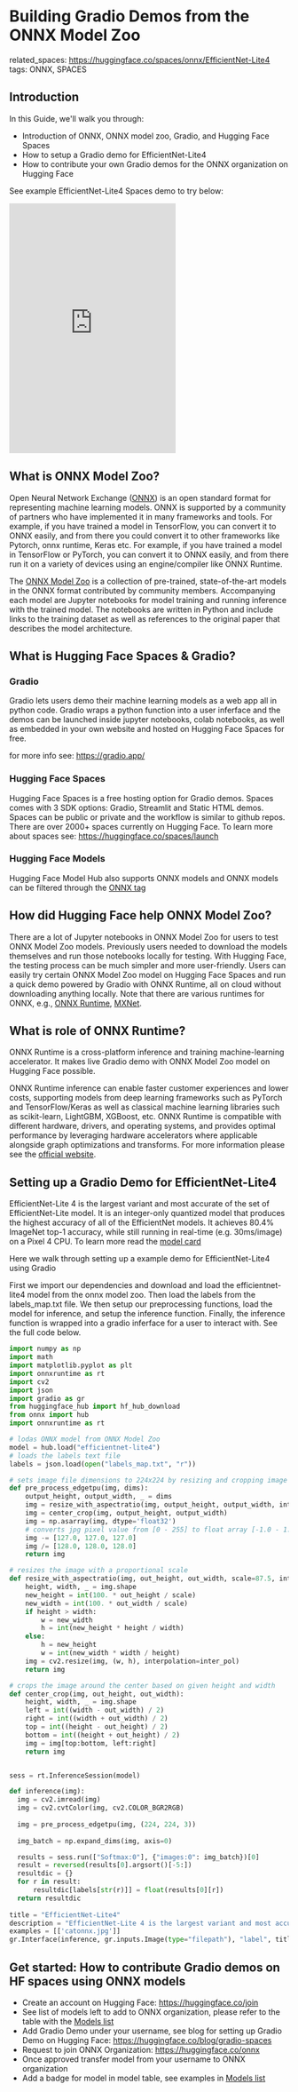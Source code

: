 
# Building Gradio Demos from the ONNX Model Zoo

related_spaces: https://huggingface.co/spaces/onnx/EfficientNet-Lite4
tags: ONNX, SPACES

## Introduction

In this Guide, we'll walk you through:

* Introduction of ONNX, ONNX model zoo, Gradio, and Hugging Face Spaces
* How to setup a Gradio demo for EfficientNet-Lite4
* How to contribute your own Gradio demos for the ONNX organization on Hugging Face

See example EfficientNet-Lite4 Spaces demo to try below:

<iframe src="https://hf.space/embed/onnx/EfficientNet-Lite4/+" frameBorder="0" height="450" title="Gradio app" class="container p-0 flex-grow space-iframe" allow="accelerometer; ambient-light-sensor; autoplay; battery; camera; document-domain; encrypted-media; fullscreen; geolocation; gyroscope; layout-animations; legacy-image-formats; magnetometer; microphone; midi; oversized-images; payment; picture-in-picture; publickey-credentials-get; sync-xhr; usb; vr ; wake-lock; xr-spatial-tracking" sandbox="allow-forms allow-modals allow-popups allow-popups-to-escape-sandbox allow-same-origin allow-scripts allow-downloads"></iframe>

## What is ONNX Model Zoo?
Open Neural Network Exchange ([ONNX](https://onnx.ai/)) is an open standard format for representing machine learning models. ONNX is supported by a community of partners who have implemented it in many frameworks and tools. For example, if you have trained a model in TensorFlow, you can convert it to ONNX easily, and from there you could convert it to other frameworks like Pytorch, onnx runtime, Keras etc. For example, if you have trained a model in TensorFlow or PyTorch, you can convert it to ONNX easily, and from there run it on a variety of devices using an engine/compiler like ONNX Runtime.

The [ONNX Model Zoo](https://github.com/onnx/models) is a collection of pre-trained, state-of-the-art models in the ONNX format contributed by community members. Accompanying each model are Jupyter notebooks for model training and running inference with the trained model. The notebooks are written in Python and include links to the training dataset as well as references to the original paper that describes the model architecture.


## What is Hugging Face Spaces & Gradio?

### Gradio

Gradio lets users demo their machine learning models as a web app all in python code. Gradio wraps a python function into a user inferface and the demos can be launched inside jupyter notebooks, colab notebooks, as well as embedded in your own website and hosted on Hugging Face Spaces for free.

for more info see: https://gradio.app/

### Hugging Face Spaces

Hugging Face Spaces is a free hosting option for Gradio demos. Spaces comes with 3 SDK options: Gradio, Streamlit and Static HTML demos. Spaces can be public or private and the workflow is similar to github repos. There are over 2000+ spaces currently on Hugging Face. To learn more about spaces see: https://huggingface.co/spaces/launch

### Hugging Face Models

Hugging Face Model Hub also supports ONNX models and ONNX models can be filtered through the [ONNX tag](https://huggingface.co/models?library=onnx&sort=downloads)

## How did Hugging Face help ONNX Model Zoo?
There are a lot of Jupyter notebooks in ONNX Model Zoo for users to test ONNX Model Zoo models. Previously users needed to download the models themselves and run those notebooks locally for testing. With Hugging Face, the testing process can be much simpler and more user-friendly. Users can easily try certain ONNX Model Zoo model on Hugging Face Spaces and run a quick demo powered by Gradio with ONNX Runtime, all on cloud without downloading anything locally. Note that there are various runtimes for ONNX, e.g., [ONNX Runtime](https://github.com/microsoft/onnxruntime), [MXNet](https://github.com/apache/incubator-mxnet).

## What is role of ONNX Runtime?
ONNX Runtime is a cross-platform inference and training machine-learning accelerator. It makes live Gradio demo with ONNX Model Zoo model on Hugging Face possible.

ONNX Runtime inference can enable faster customer experiences and lower costs, supporting models from deep learning frameworks such as PyTorch and TensorFlow/Keras as well as classical machine learning libraries such as scikit-learn, LightGBM, XGBoost, etc. ONNX Runtime is compatible with different hardware, drivers, and operating systems, and provides optimal performance by leveraging hardware accelerators where applicable alongside graph optimizations and transforms. For more information please see the [official website](https://onnxruntime.ai/).

## Setting up a Gradio Demo for EfficientNet-Lite4

EfficientNet-Lite 4 is the largest variant and most accurate of the set of EfficientNet-Lite model. It is an integer-only quantized model that produces the highest accuracy of all of the EfficientNet models. It achieves 80.4% ImageNet top-1 accuracy, while still running in real-time (e.g. 30ms/image) on a Pixel 4 CPU. To learn more read the [model card](https://github.com/onnx/models/tree/main/vision/classification/efficientnet-lite4)

Here we walk through setting up a example demo for EfficientNet-Lite4 using Gradio

First we import our dependencies and download and load the efficientnet-lite4 model from the onnx model zoo. Then load the labels from the labels_map.txt file. We then setup our preprocessing functions, load the model for inference, and setup the inference function. Finally, the inference function is wrapped into a gradio inferface for a user to interact with. See the full code below.


```python 
import numpy as np
import math
import matplotlib.pyplot as plt
import onnxruntime as rt
import cv2
import json
import gradio as gr
from huggingface_hub import hf_hub_download
from onnx import hub
import onnxruntime as rt

# lodas ONNX model from ONNX Model Zoo
model = hub.load("efficientnet-lite4")
# loads the labels text file
labels = json.load(open("labels_map.txt", "r"))

# sets image file dimensions to 224x224 by resizing and cropping image from center
def pre_process_edgetpu(img, dims):
    output_height, output_width, _ = dims
    img = resize_with_aspectratio(img, output_height, output_width, inter_pol=cv2.INTER_LINEAR)
    img = center_crop(img, output_height, output_width)
    img = np.asarray(img, dtype='float32')
    # converts jpg pixel value from [0 - 255] to float array [-1.0 - 1.0]
    img -= [127.0, 127.0, 127.0]
    img /= [128.0, 128.0, 128.0]
    return img

# resizes the image with a proportional scale
def resize_with_aspectratio(img, out_height, out_width, scale=87.5, inter_pol=cv2.INTER_LINEAR):
    height, width, _ = img.shape
    new_height = int(100. * out_height / scale)
    new_width = int(100. * out_width / scale)
    if height > width:
        w = new_width
        h = int(new_height * height / width)
    else:
        h = new_height
        w = int(new_width * width / height)
    img = cv2.resize(img, (w, h), interpolation=inter_pol)
    return img

# crops the image around the center based on given height and width
def center_crop(img, out_height, out_width):
    height, width, _ = img.shape
    left = int((width - out_width) / 2)
    right = int((width + out_width) / 2)
    top = int((height - out_height) / 2)
    bottom = int((height + out_height) / 2)
    img = img[top:bottom, left:right]
    return img


sess = rt.InferenceSession(model)

def inference(img):
  img = cv2.imread(img)
  img = cv2.cvtColor(img, cv2.COLOR_BGR2RGB)
  
  img = pre_process_edgetpu(img, (224, 224, 3))
  
  img_batch = np.expand_dims(img, axis=0)

  results = sess.run(["Softmax:0"], {"images:0": img_batch})[0]
  result = reversed(results[0].argsort()[-5:])
  resultdic = {}
  for r in result:
      resultdic[labels[str(r)]] = float(results[0][r])
  return resultdic
  
title = "EfficientNet-Lite4"
description = "EfficientNet-Lite 4 is the largest variant and most accurate of the set of EfficientNet-Lite model. It is an integer-only quantized model that produces the highest accuracy of all of the EfficientNet models. It achieves 80.4% ImageNet top-1 accuracy, while still running in real-time (e.g. 30ms/image) on a Pixel 4 CPU."
examples = [['catonnx.jpg']]
gr.Interface(inference, gr.inputs.Image(type="filepath"), "label", title=title, description=description, examples=examples).launch()
```


## Get started: How to contribute Gradio demos on HF spaces using ONNX models

* Create an account on Hugging Face: https://huggingface.co/join
* See list of models left to add to ONNX organization, please refer to the table with the [Models list](https://github.com/onnx/models#models)
* Add Gradio Demo under your username, see blog for setting up Gradio Demo on Hugging Face: https://huggingface.co/blog/gradio-spaces
* Request to join ONNX Organization: https://huggingface.co/onnx
* Once approved transfer model from your username to ONNX organization
* Add a badge for model in model table, see examples in [Models list](https://github.com/onnx/models#models)
